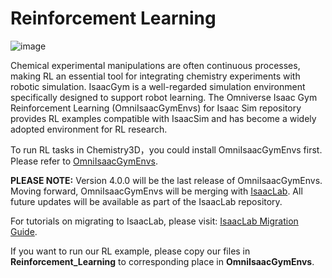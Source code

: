 
# Reinforcement Learning
![image](https://github.com/omni-chemistry/omni-chemistry/assets/171568986/72087697-9ca7-40e7-9f2c-f8d27948cea2)

Chemical experimental manipulations are often continuous processes, making RL an essential tool for integrating chemistry experiments with robotic simulation. IsaacGym is a well-regarded simulation environment specifically designed to support robot learning. The Omniverse Isaac Gym Reinforcement Learning (OmniIsaacGymEnvs) for Isaac Sim repository provides RL examples compatible with IsaacSim and has become a widely adopted environment for RL research. 

To run RL tasks in Chemistry3D，you could install OmniIsaacGymEnvs first. Please refer to [OmniIsaacGymEnvs](https://github.com/isaac-sim/OmniIsaacGymEnvs).

**PLEASE NOTE:** Version 4.0.0 will be the last release of OmniIsaacGymEnvs. Moving forward, OmniIsaacGymEnvs will be merging with [IsaacLab](https://github.com/isaac-sim/IsaacLab). All future updates will be available as part of the IsaacLab repository.

For tutorials on migrating to IsaacLab, please visit: [IsaacLab Migration Guide](https://isaac-sim.github.io/IsaacLab/source/migration/migrating_from_omniisaacgymenvs.html).

If you want to run our RL example, please copy our files in **Reinforcement_Learning** to corresponding place in **OmniIsaacGymEnvs**.
